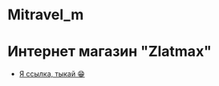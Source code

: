 # Mitravel_m
# Интернет магазин "Zlatmax"
- [Я ссылка, тыкай 😁](https://1skydream1.github.io/Mitravel/)
<img src="путь к файлу" alt="">
